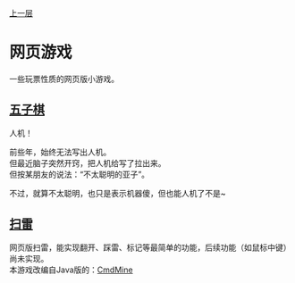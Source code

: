 
[上一层](../)

# 网页游戏

一些玩票性质的网页版小游戏。

## [五子棋](http://waygc.net/page-games/FiveInRow/)

人机！

前些年，始终无法写出人机。  
但最近脑子突然开窍，把人机给写了拉出来。  
但按某朋友的说法：“不太聪明的亚子”。

不过，就算不太聪明，也只是表示机器傻，但也能人机了不是~ 

### []()


## [扫雷](http://waygc.net/page-games/Minesweeper/)

网页版扫雷，能实现翻开、踩雷、标记等最简单的功能，后续功能（如鼠标中键）尚未实现。  
本游戏改编自Java版的：[CmdMine](https://github.com/undeadway/CmdMine)

### []()